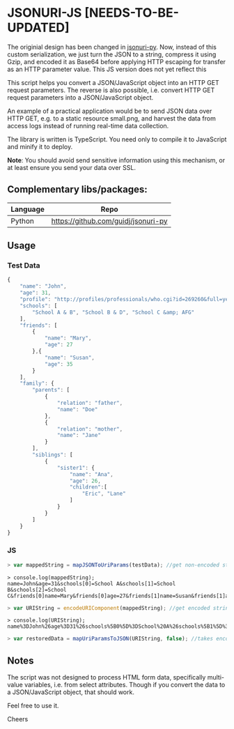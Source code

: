 # JSONURI-JS [NEEDS-TO-BE-UPDATED]

The originial design has been changed in [jsonuri-py](https://github.com/guidj/jsonuri-py). Now, instead of this custom serialization, we just turn the JSON to a string, compress it using Gzip, and encoded it as Base64 before applying HTTP escaping for transfer as an HTTP parameter value. This JS version does not yet reflect this

This script helps you convert a JSON/JavaScript object into an HTTP GET request parameters. The reverse is also possible, i.e. convert HTTP GET request parameters into a JSON/JavaScript object.

An example of a practical application would be to send JSON data over HTTP GET, e.g. to a static resource small.png, and harvest the data from access logs instead of running real-time data collection.

The library is written is TypeScript. You need only to compile it to JavaScript and minify it to deploy.

**Note**: You should avoid send sensitive information using this mechanism, or at least ensure you send your data over SSL.

## Complementary libs/packages:

| Language | Repo                                |
|----------|-------------------------------------|
| Python   | https://github.com/guidj/jsonuri-py |


## Usage

### Test Data
```JavaScript
{
    "name": "John",
    "age": 31,
    "profile": "http://profiles/professionals/who.cgi?id=269260&full=yes",
    "schools": [
        "School A & B", "School B & D", "School C &amp; AFG"
    ],
    "friends": [
        {
            "name": "Mary",
            "age": 27
        },{
            "name": "Susan",
            "age": 35
        }
    ],
    "family": {
        "parents": [
            {
                "relation": "father",
                "name": "Doe"
            },
            {
                "relation": "mother",
                "name": "Jane"
            }
        ],
        "siblings": [
            {
                "sister1": {
                    "name": "Ana",
                    "age": 26,
                    "children":[
                        "Eric", "Lane"
                    ]
                }
            }
        ]
    }
}
```

### JS
```JavaScript
> var mappedString = mapJSONToUriParams(testData); //get non-encoded string
```

```URL
> console.log(mappedString);
name=John&age=31&schools[0]=School A&schools[1]=School B&schools[2]=School C&friends[0]name=Mary&friends[0]age=27&friends[1]name=Susan&friends[1]age=35&family:parents[0]relation=father&family:parents[0]name=Doe&family:parents[1]relation=mother&family:parents[1]name=Jane&family:siblings[0]sister1:name=Ana&family:siblings[0]sister1:age=26&family:siblings[0]sister1:children[0]=Eric&family:siblings[0]sister1:children[1]=Lane
```

```JavaScript
> var URIString = encodeURIComponent(mappedString); //get encoded string
```

```URL
> console.log(URIString);
name%3DJohn%26age%3D31%26schools%5B0%5D%3DSchool%20A%26schools%5B1%5D%3DSchool%20B%26schools%5B2%5D%3DSchool%20C%26friends%5B0%5Dname%3DMary%26friends%5B0%5Dage%3D27%26friends%5B1%5Dname%3DSusan%26friends%5B1%5Dage%3D35%26family%3Aparents%5B0%5Drelation%3Dfather%26family%3Aparents%5B0%5Dname%3DDoe%26family%3Aparents%5B1%5Drelation%3Dmother%26family%3Aparents%5B1%5Dname%3DJane%26family%3Asiblings%5B0%5Dsister1%3Aname%3DAna%26family%3Asiblings%5B0%5Dsister1%3Aage%3D26%26family%3Asiblings%5B0%5Dsister1%3Achildren%5B0%5D%3DEric%26family%3Asiblings%5B0%5Dsister1%3Achildren%5B1%5D%3DLane
```

```JavaScript
> var restoredData = mapUriParamsToJSON(URIString, false); //takes encoded/non-encoded string
```


## Notes
The script was not designed to process HTML form data, specifically multi-value variables, i.e. from select attributes. Though if you convert the data to a JSON/JavaScript object, that should work.


Feel free to use it.

Cheers

